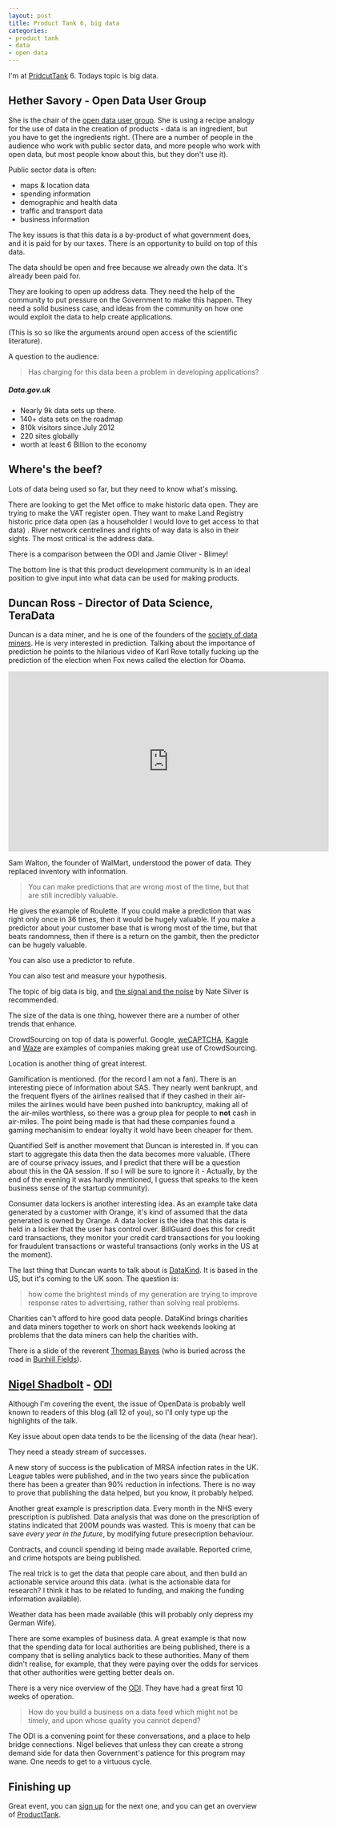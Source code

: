 ```yaml
---
layout: post
title: Product Tank 6, big data
categories: 
- product tank
- data
- open data
---
```


I'm at [PridcutTank][pt] 6. Todays topic is big data.

[pt]: http://www.meetup.com/ProductTank/events/97190972/

## Hether Savory - Open Data User Group

She is the chair of the [open data user group][odug]. She is using a recipe analogy for the use of data in the creation of products - data is an ingredient, but you have to get the ingredients right. (There are a number of people in the audience who work with public sector data, and more people who work with open data, but most people know about this, but they don't use it). 

Public sector data is often:

- maps & location data
- spending information
- demographic and health data
- traffic and transport data
- business information

The key issues is that this data is a by-product of what government does, and it is paid for by our taxes. There is an opportunity to build on top of this data. 

The data should be open and free because we already own the data. It's already been paid for. 

They are looking to open up address data. They need the help of the community to put pressure on the Government to make this happen. They need a solid business case, and ideas from the community on how one would exploit the data to help create applications. 

(This is so so like the arguments around open access of the scientific literature).

A question to the audience:
> Has charging for this data been a problem in developing applications?

##### Data.gov.uk

- Nearly 9k data sets up there. 
- 140+ data sets on the roadmap
- 810k visitors since July 2012
- 220 sites globally
- worth at least 6 Billion to the economy

## Where's the beef?

Lots of data being used so far, but they need to know what's missing. 

There are looking to get the Met office to make historic data open. They are trying to make the VAT register open. They want to make Land Registry historic price data open (as a householder I would love to get access to that data)
. River network centrelines and rights of way data is also in their sights. The most critical is the address data. 

There is a comparison between the ODI and Jamie Oliver - Blimey! 

The bottom line is that this product development community is in an ideal position to give input into what data can be used for making products. 


[odug]: http://data.gov.uk/odug



## Duncan Ross - Director of Data Science, TeraData

Duncan is a data miner, and he is one of the founders of the [society of data miners][sodm]. He is very interested in prediction. Talking about the importance of prediction he points to the hilarious video of Karl Rove totally fucking up
the prediction of the election when Fox news called the election for Obama.

<div>
<iframe width="640" height="360" src="http://www.youtube.com/embed/9TwuR0jCavk?feature=player_detailpage" frameborder="0"></iframe>
</div>

Sam Walton, the founder of WalMart, understood the power of data. They replaced inventory with information. 
> You can make predictions that are wrong most of the time, but that are still incredibly valuable. 

He gives the example of Roulette. If you could make a prediction that was right only once in 36 times, then it would be hugely valuable. If you make a predictor about your customer base that is wrong most of the time, but that beats randomness, then if there is a return on the gambit, then the predictor can be hugely valuable. 

You can also use a predictor to refute. 

You can also test and measure your hypothesis. 

The topic of big data is big, and [the signal and the noise][sig] by Nate Silver is recommended. 

The size of the data is one thing, however there are a number of other trends that enhance. 

CrowdSourcing on top of data is powerful. Google, [weCAPTCHA][wcapp], [Kaggle][kag] and [Waze][wz] are examples of companies making great use of CrowdSourcing. 

Location is another thing of great interest. 

Gamification is mentioned. (for the record I am not a fan). There is an interesting piece of information about SAS. They nearly went bankrupt, and the frequent flyers of the airlines realised that if they cashed in their air-miles the airlines would have been pushed into bankruptcy, making all of the air-miles worthless, so there was a group plea for people to **not** cash in air-miles. The point being made is that had these companies found a gaming mechanisim to endear loyalty it wold have been cheaper for them. 

Quantified Self is another movement that Duncan is interested in. If you can start to aggregate this data then the data becomes more valuable. (There are of course privacy issues, and I predict that there will be a question about this in the QA session. If so I will be sure to ignore it - Actually, by the end of the evening it was hardly mentioned, I guess that speaks to the keen business sense of the startup community). 

Consumer data lockers is another interesting idea. As an example take data generated by a customer with Orange, it's kind of assumed that the data generated is owned by Orange. A data locker is the idea that this data is held in a locker that the user has control over. BillGuard does this for credit card transactions, they monitor your credit card transactions for you looking for fraudulent transactions or wasteful transactions (only works in the US at the moment).

The last thing that Duncan wants to talk about is [DataKind][dk]. It is based in the US, but it's coming to the UK soon. The question is:
> how come the brightest minds of my generation are trying to improve response rates to advertising, rather than solving real problems. 

Charities can't afford to hire good data people. DataKind brings charities and data miners together to work on short hack weekends looking at problems that the data miners can help the charities with. 

There is a slide of the reverent [Thomas Bayes][wtb] (who is buried across the road in [Bunhill Fields][bc]). 


[sodm]: https://twitter.com/socdm
[sig]: http://www.amazon.co.uk/The-Signal-Noise-Science-Prediction/dp/1846147522/ref=sr_1_1?ie=UTF8&qid=1359016322&sr=8-1
[wcapp]: http://wecaptcha.com/
[kag]: http://www.kaggle.com/
[wz]: http://www.waze.com/
[bc]: http://en.wikipedia.org/wiki/Bunhill_Fields
[dk]: http://datakind.org/
[wtb]: http://en.wikipedia.org/wiki/Thomas_Bayes


## [Nigel Shadbolt][ns] - [ODI][odi]

Although I'm covering the event, the issue of OpenData is probably well known to readers of this blog (all 12 of you), so I'll only type up the highlights of the talk.

Key issue about open data tends to be the licensing of the data (hear hear). 

They need a steady stream of successes. 

A new story of success is the publication of MRSA infection rates in the UK. League tables were published, and in the two years since the publication there has been a greater than 90% reduction in infections. There is no way to prove that publishing the data helped, but you know, it probably helped. 

Another great example is prescription data. Every month in the NHS every prescription is published. Data analysis that was done on the prescription of statins indicated that 200M pounds was wasted. This is moeny that can be save _every year in the future_, by modifying future presecription behaviour.  

Contracts, and council spending id being made available. Reported crime, and crime hotspots are being published. 

The real trick is to get the data that people care about, and then build an actionable service around this data. (what is the actionable data for research? I think it has to be related to funding, and making the funding information available).

Weather data has been made available (this will probably only depress my German Wife).

There are some examples of business data. A great example is that now that the spending data for local authorities are being published, there is a company that is selling analytics back to these authorities. Many of them didn't realise, for example, that they were paying over the odds for services that other authorities were getting better deals on. 

There is a very nice overview of the [ODI][odi]. They have had a great first 10 weeks of operation. 
> How do you build a business on a data feed which might not be timely, and upon whose quality you cannot depend?

The ODI is a convening point for these conversations, and a place to help bridge connections. Nigel believes that unless they can create a strong demand side for data then Government's patience for this program may wane. One needs to get to a virtuous cycle. 

[ns]: https://twitter.com/Nigel_Shadbolt
[odi]: http://www.theodi.org/

## Finishing up

Great event, you can [sign up][hr] for the next one, and you can get an overview of [ProductTank][pt]. 

[hr]: http://www.meetup.com/ProductTank/ 
[pt]: http://www.producttank.com/